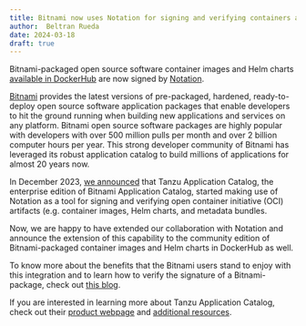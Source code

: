 ```yaml
---
title: Bitnami now uses Notation for signing and verifying containers and Helm charts on Docker Hub
author:  Beltran Rueda
date: 2024-03-18
draft: true
---
```


Bitnami-packaged open source software container images and Helm charts [available in DockerHub](https://hub.docker.com/u/bitnami) are now signed by [Notation](https://github.com/notaryproject/notation).

[Bitnami](https://bitnami.com) provides the latest versions of pre-packaged, hardened, ready-to-deploy open source software application packages that enable developers to hit the ground running when building new applications and services on any platform. Bitnami open source software packages are highly popular with developers with over 500 million pulls per month and over 2 billion computer hours per year. This strong developer community of Bitnami has leveraged its robust application catalog to build millions of applications for almost 20 years now.

In December 2023, [we announced](https://tanzu.vmware.com/content/tanzu-application-catalog-resources/tanzu-application-catalog-leverages-notation) that Tanzu Application Catalog, the enterprise edition of Bitnami Application Catalog, started making use of Notation as a tool for signing and verifying open container initiative (OCI) artifacts (e.g. container images, Helm charts, and metadata bundles.

Now, we are happy to have extended our collaboration with Notation and announce the extension of this capability to the community edition of Bitnami-packaged container images and Helm charts in DockerHub as well.

To know more about the benefits that the Bitnami users stand to enjoy with this integration and to learn how to verify the signature of a Bitnami-package, check out [this blog](https://blog.bitnami.com/2024/03/bitnami-packaged-containers-and-helm.html).

If you are interested in learning more about Tanzu Application Catalog, check out their [product webpage](https://tanzu.vmware.com/application-catalog) and [additional resources](https://tanzu.vmware.com/content/vmware-application-catalog-resources/jun-23-boost-developer-productivity-and-operator-confidence-with-secure-open-source-components).
